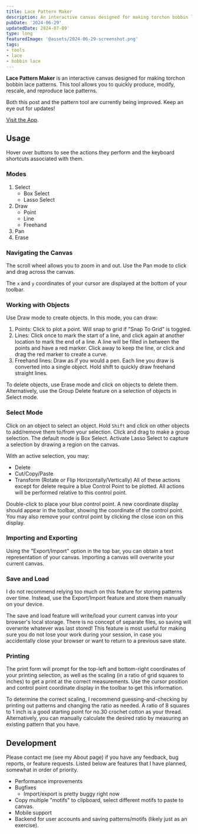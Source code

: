 ```yaml
---
title: Lace Pattern Maker
description: An interactive canvas designed for making torchon bobbin lace patterns.
pubDate: '2024-06-29'
updatedDate: 2024-07-09'
type: long
featuredImage: '@assets/2024-06-29-screenshot.png'
tags:
- tools
- lace
- bobbin lace
---
```

**Lace Pattern Maker** is an interactive canvas designed for making torchon bobbin lace 
patterns. This tool allows you to quickly produce, modify, rescale, and reproduce lace patterns.

Both this post and the pattern tool are currently being improved. Keep an eye out for updates!

[Visit the App](/lace-pattern-maker).

## Usage
Hover over buttons to see the actions they perform and the keyboard shortcuts associated with them.
 
### Modes
1. Select
    - Box Select
    - Lasso Select
2. Draw
    - Point
    - Line
    - Freehand
3. Pan
4. Erase

### Navigating the Canvas
The scroll wheel allows you to zoom in and out. Use the Pan mode to click and drag
across the canvas.

The `x` and `y` coordinates of your cursor are displayed at the bottom of your toolbar.

### Working with Objects
Use Draw mode to create objects. In this mode, you can draw:
1. Points: Click to plot a point. Will snap to grid if "Snap To Grid" is toggled.
2. Lines: Click once to mark the start of a line, and click again at another location to mark the end of a line.
A line will be filled in between the points and have a red marker. Click away to keep the line, or click
and drag the red marker to create a curve.
3. Freehand lines: Draw as if you would a pen. Each line you draw is converted into a single object. Hold shift to
quickly draw freehand straight lines.

To delete objects, use Erase mode and click on objects to delete them. Alternatively, use the Group Delete
feature on a selection of objects in Select mode.

### Select Mode
Click on an object to select an object. Hold `Shift` and click on other objects
to add/remove them to/from your selection. Click and drag to make a group selection.
The default mode is Box Select. Activate Lasso Select to capture a selection by
drawing a region on the canvas.

With an active selection, you may: 
- Delete
- Cut/Copy/Paste
- Transform (Rotate or Flip Horizontally/Vertically)
All of these actions except for delete require a blue Control Point to be plotted. All
actions will be performed relative to this control point.

Double-click to place your blue control point. A new coordinate display should appear
in the toolbar, showing the coordinate of the control point. You may also remove your 
control point by clicking the close icon on this display.

### Importing and Exporting
Using the "Export/Import" option in the top bar, you can obtain a text representation
of your canvas. Importing a canvas will overwrite your current canvas. 

### Save and Load
I do not recommend relying too much on this feature for storing patterns over time.
Instead, use the Export/Import feature and store them manually on your device.

The save and load feature will write/load your current canvas into your browser's
local storage. There is no concept of separate files, so saving will overwrite 
whatever was last stored! This feature is most useful for making sure you do not 
lose your work during your session, in case you accidentally close your browser 
or want to return to a previous save state.

### Printing
The print form will prompt for the top-left and bottom-right coordinates of your
printing selection, as well as the scaling (in a ratio of grid squares to inches)
to get a print at the correct measurements. Use the cursor position and control 
point coordinate display in the toolbar to get this information. 

To determine the correct scaling, I recommend guessing-and-checking by printing
out patterns and changing the ratio as needed. A ratio of 8 squares to 1 inch 
is a good starting point for no.30 crochet cotton as your thread. Alternatively,
you can manually calculate the desired ratio by measuring an existing pattern
that you have.

## Development
Please contact me (see my About page) if you have any feedback, bug reports, or feature 
requests. Listed below are features that I have planned, somewhat in order of priority.

- Performance improvements
- Bugfixes
    - Import/export is pretty buggy right now
- Copy multiple "motifs" to clipboard, select different motifs to paste to canvas.
- Mobile support
- Backend for user accounts and saving patterns/motifs (likely just as an exercise).